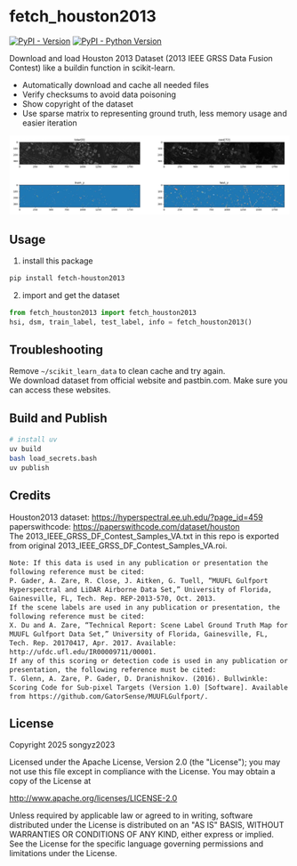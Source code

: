 # fetch_houston2013

[![PyPI - Version](https://img.shields.io/pypi/v/fetch-houston2013.svg)](https://pypi.org/project/fetch-houston2013)
[![PyPI - Python Version](https://img.shields.io/pypi/pyversions/fetch-houston2013.svg)](https://pypi.org/project/fetch-houston2013)

Download and load Houston 2013 Dataset (2013 IEEE GRSS Data Fusion Contest) like a buildin function in scikit-learn.

- Automatically download and cache all needed files
- Verify checksums to avoid data poisoning
- Show copyright of the dataset
- Use sparse matrix to representing ground truth, less memory usage and easier iteration

![screenshot](screenshot.jpg)

## Usage
1. install this package
```bash
pip install fetch-houston2013
```
2. import and get the dataset
```python
from fetch_houston2013 import fetch_houston2013
hsi, dsm, train_label, test_label, info = fetch_houston2013()
```

## Troubleshooting
Remove `~/scikit_learn_data` to clean cache and try again.  
We download dataset from official website and pastbin.com. Make sure you can access these websites.

## Build and Publish
```bash
# install uv
uv build
bash load_secrets.bash
uv publish
```

## Credits
Houston2013 dataset: https://hyperspectral.ee.uh.edu/?page_id=459  
paperswithcode: https://paperswithcode.com/dataset/houston  
The 2013_IEEE_GRSS_DF_Contest_Samples_VA.txt in this repo is exported from original 2013_IEEE_GRSS_DF_Contest_Samples_VA.roi.

```text
Note: If this data is used in any publication or presentation the following reference must be cited:
P. Gader, A. Zare, R. Close, J. Aitken, G. Tuell, “MUUFL Gulfport Hyperspectral and LiDAR Airborne Data Set,” University of Florida, Gainesville, FL, Tech. Rep. REP-2013-570, Oct. 2013.
If the scene labels are used in any publication or presentation, the following reference must be cited:
X. Du and A. Zare, “Technical Report: Scene Label Ground Truth Map for MUUFL Gulfport Data Set,” University of Florida, Gainesville, FL, Tech. Rep. 20170417, Apr. 2017. Available: http://ufdc.ufl.edu/IR00009711/00001.
If any of this scoring or detection code is used in any publication or presentation, the following reference must be cited:
T. Glenn, A. Zare, P. Gader, D. Dranishnikov. (2016). Bullwinkle: Scoring Code for Sub-pixel Targets (Version 1.0) [Software]. Available from https://github.com/GatorSense/MUUFLGulfport/.
```

## License
Copyright 2025 songyz2023

Licensed under the Apache License, Version 2.0 (the "License");
you may not use this file except in compliance with the License.
You may obtain a copy of the License at

http://www.apache.org/licenses/LICENSE-2.0

Unless required by applicable law or agreed to in writing, software
distributed under the License is distributed on an "AS IS" BASIS,
WITHOUT WARRANTIES OR CONDITIONS OF ANY KIND, either express or implied.
See the License for the specific language governing permissions and
limitations under the License.
